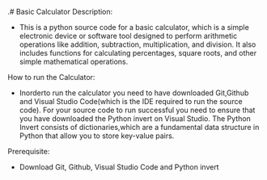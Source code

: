 .# Basic Calculator
 Description:

 - This is a python source code for a basic calculator, which is a simple electronic device or software tool designed to perform arithmetic operations like addition, subtraction, multiplication, and division. It also includes functions for calculating percentages, square roots, and other simple mathematical operations.

 How to run the Calculator:

- Inorderto run the calculator you need to have downloaded Git,Github and Visual Studio Code(which is the IDE required to run the source code). For your source code to run successful you need to ensure that you have downloaded the Python invert on Visual Studio. The Python Invert consists of dictionaries,which are a fundamental data structure in Python that allow you to store key-value pairs.

 Prerequisite:
 - Download Git, Github, Visual Studio Code and Python invert
